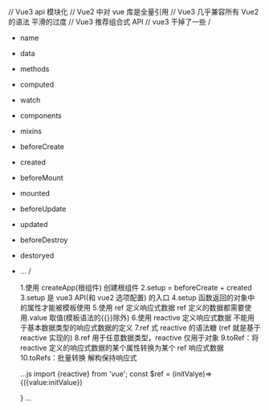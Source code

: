 // Vue3 api 模块化
// Vue2 中对 vue 库是全量引用
// Vue3 几乎兼容所有 Vue2 的语法 平滑的过度
// Vue3 推荐组合式 API
// vue3 干掉了一些
/

- name
- data
- methods
- computed
- watch
- components
- mixins
- beforeCreate
- created
- beforeMount
- mounted
- beforeUpdate
- updated
- beforeDestroy
- destoryed
- ...
  /

  1.使用 createApp(根组件) 创建根组件
  2.setup = beforeCreate + created
  3.setup 是 vue3 API(和 vue2 选项配置) 的入口
  4.setup 函数返回的对象中的属性才能被模板使用 5.使用 ref 定义响应式数据 ref 定义的数据都需要使用.value 取值(模板语法的{{}}除外)                6.使用 reactive 定义响应式数据 不能用于基本数据类型的响应式数据的定义
  7.ref 式 reactive 的语法糖 (ref 就是基于 reactive 实现的)
  8.ref 用于任意数据类型，reactive 仅用于对象
  9.toRef：将 reactive 定义的响应式数据的某个属性转换为某个 ref 响应式数据
  10.toRefs：批量转换 解构保持响应式

  ...js
  import {reactive} from 'vue';
  const $ref = (initValye)=>{({value:initValue})

  }
  ...
